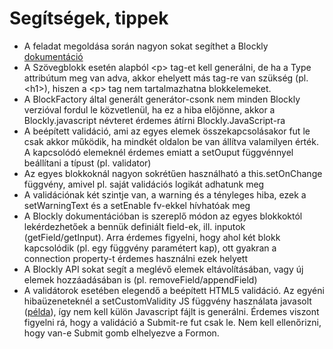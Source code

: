 # Segítségek, tippek

 * A feladat megoldása során nagyon sokat segíthet a Blockly [dokumentáció](https://developers.google.com/blockly/guides/overview)
 * A Szövegblokk esetén alapból &lt;p&gt; tag-et kell generálni, de ha a Type attribútum meg van adva, akkor ehelyett más tag-re van szükség (pl. &lt;h1&gt;), hiszen a &lt;p&gt; tag nem tartalmazhatna blokkelemeket.
 * A BlockFactory által generált generátor-csonk nem minden Blockly verzióval fordul le közvetlenül, ha ez a hiba előjönne, akkor a Blockly.javascript névteret érdemes átírni Blockly.JavaScript-ra
 * A beépített validáció, ami az egyes elemek összekapcsolásakor fut le csak akkor működik, ha mindkét oldalon be van állítva valamilyen érték. A kapcsolódó elemeknél érdemes emiatt a setOuput függvénnyel beállítani a típust (pl. validator)
 * Az egyes blokkoknál nagyon sokrétűen használható a this.setOnChange függvény, amivel pl. saját validációs logikát adhatunk meg
 * A validációnak két szintje van, a warning és a tényleges hiba, ezek a setWarningText és a setEnable fv-ekkel hívhatóak meg
 * A Blockly dokumentációban is szereplő módon az egyes blokkoktól lekérdezhetőek a bennük definiált field-ek, ill. inputok (getField/getInput). Arra érdemes figyelni, hogy ahol két blokk kapcsolódik (pl. egy függvény paramétert kap), ott gyakran a connection property-t érdemes használni ezek helyett
 * A Blockly API sokat segít a meglévő elemek eltávolításában, vagy új elemek hozzáadásában is (pl. removeField/appendField)
 * A validátorok esetében elegendő a beépített HTML5 validáció. Az egyéni hibaüzeneteknél a setCustomValidity JS függvény használata javasolt ([példa](https://stackoverflow.com/questions/5272433/how-to-set-custom-validation-messages-for-html-forms)), így nem kell külön Javascript fájlt is generálni. Érdemes viszont figyelni rá, hogy a validáció a Submit-re fut csak le. Nem kell ellenőrizni, hogy van-e Submit gomb elhelyezve a Formon.
